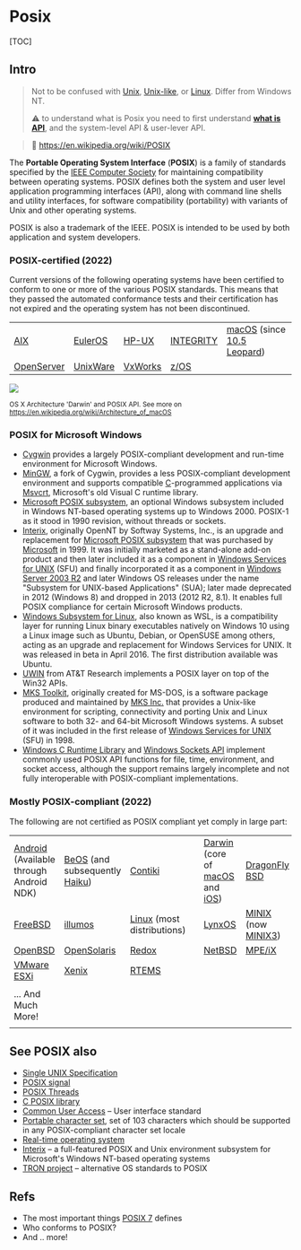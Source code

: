# Posix

[TOC]



## Intro
> Not to be confused with [Unix](https://en.wikipedia.org/wiki/Unix "Unix"), [Unix-like](https://en.wikipedia.org/wiki/Unix-like "Unix-like"), or [Linux](https://en.wikipedia.org/wiki/Linux "Linux"). Differ from Windows NT.
>
> ⚠️  to understand what is Posix you need to first understand **[what is API](https://cloud.tencent.com/developer/ask/26856)**, and the system-level API & user-lever API. 

> 🔗 <https://en.wikipedia.org/wiki/POSIX>

The **Portable Operating System Interface** (**POSIX**) is a family of standards specified by the [IEEE Computer Society](https://en.wikipedia.org/wiki/IEEE_Computer_Society "IEEE Computer Society") for maintaining compatibility between operating systems. POSIX defines both the system and user level application programming interfaces (API), along with command line shells and utility interfaces, for software compatibility (portability) with variants of Unix and other operating systems. 

POSIX is also a trademark of the IEEE. POSIX is intended to be used by both application and system developers.


### POSIX-certified (2022)
Current versions of the following operating systems have been certified to conform to one or more of the various POSIX standards. This means that they passed the automated conformance tests and their certification has not expired and the operating system has not been discontinued.

|                                                        |                                                    |                                                  |                                                              |                                                              |
| ------------------------------------------------------ | -------------------------------------------------- | ------------------------------------------------ | ------------------------------------------------------------ | ------------------------------------------------------------ |
| [AIX](https://en.wikipedia.org/wiki/IBM_AIX)           | [EulerOS](https://en.wikipedia.org/wiki/EulerOS)   | [HP-UX](https://en.wikipedia.org/wiki/HP-UX)     | [INTEGRITY](https://en.wikipedia.org/wiki/Integrity_(operating_system)) | [macOS](https://en.wikipedia.org/wiki/MacOS) (since [10.5 Leopard](https://en.wikipedia.org/wiki/Mac_OS_X_Leopard)) |
| [OpenServer](https://en.wikipedia.org/wiki/OpenServer) | [UnixWare](https://en.wikipedia.org/wiki/UnixWare) | [VxWorks](https://en.wikipedia.org/wiki/VxWorks) | [z/OS](https://en.wikipedia.org/wiki/Z/OS)                   |                                                              |

![](../../../../../../Assets/Pics/400px-Diagram_of_Mac_OS_X_architecture.svg.png)

<small>OS X Architecture 'Darwin' and POSIX API. See more on <a>https://en.wikipedia.org/wiki/Architecture_of_macOS</a></small>


### POSIX for Microsoft Windows
- [Cygwin](https://en.wikipedia.org/wiki/Cygwin) provides a largely POSIX-compliant development and run-time environment for Microsoft Windows.
- [MinGW](https://en.wikipedia.org/wiki/MinGW), a fork of Cygwin, provides a less POSIX-compliant development environment and supports compatible [C](https://en.wikipedia.org/wiki/C_(programming_language))-programmed applications via [Msvcrt](https://en.wikipedia.org/wiki/Msvcrt), Microsoft's old Visual C runtime library.
- [Microsoft POSIX subsystem](https://en.wikipedia.org/wiki/Microsoft_POSIX_subsystem), an optional Windows subsystem included in Windows NT-based operating systems up to Windows 2000. POSIX-1 as it stood in 1990 revision, without threads or sockets.
- [Interix](https://en.wikipedia.org/wiki/Interix), originally OpenNT by Softway Systems, Inc., is an upgrade and replacement for [Microsoft POSIX subsystem](https://en.wikipedia.org/wiki/Microsoft_POSIX_subsystem) that was purchased by [Microsoft](https://en.wikipedia.org/wiki/Microsoft) in 1999. It was initially marketed as a stand-alone add-on product and then later included it as a component in [Windows Services for UNIX](https://en.wikipedia.org/wiki/Windows_Services_for_UNIX) (SFU) and finally incorporated it as a component in [Windows Server 2003 R2](https://en.wikipedia.org/wiki/Windows_Server_2003_R2) and later Windows OS releases under the name "Subsystem for UNIX-based Applications" (SUA); later made deprecated in 2012 (Windows 8) and dropped in 2013 (2012 R2, 8.1). It enables full POSIX compliance for certain Microsoft Windows products.
- [Windows Subsystem for Linux](https://en.wikipedia.org/wiki/Windows_Subsystem_for_Linux), also known as WSL, is a compatibility layer for running Linux binary executables natively on Windows 10 using a Linux image such as Ubuntu, Debian, or OpenSUSE among others, acting as an upgrade and replacement for Windows Services for UNIX. It was released in beta in April 2016. The first distribution available was Ubuntu.
- [UWIN](https://en.wikipedia.org/wiki/UWIN) from AT&T Research implements a POSIX layer on top of the Win32 APIs.
- [MKS Toolkit](https://en.wikipedia.org/wiki/MKS_Toolkit), originally created for MS-DOS, is a software package produced and maintained by [MKS Inc.](https://en.wikipedia.org/wiki/MKS_Inc.) that provides a Unix-like environment for scripting, connectivity and porting Unix and Linux software to both 32- and 64-bit Microsoft Windows systems. A subset of it was included in the first release of [Windows Services for UNIX](https://en.wikipedia.org/wiki/Windows_Services_for_UNIX) (SFU) in 1998.
- [Windows C Runtime Library](https://en.wikipedia.org/wiki/Microsoft_Windows_library_files#Runtime_libraries) and [Windows Sockets API](https://en.wikipedia.org/wiki/Winsock) implement commonly used POSIX API functions for file, time, environment, and socket access, although the support remains largely incomplete and not fully interoperable with POSIX-compliant implementations.


### Mostly POSIX-compliant (2022)
The following are not certified as POSIX compliant yet comply in large part:

|                                                              |                                                              |                                                              |      |                                                              |                                                              |
| ------------------------------------------------------------ | ------------------------------------------------------------ | ------------------------------------------------------------ | ---- | ------------------------------------------------------------ | ------------------------------------------------------------ |
| [Android](https://en.wikipedia.org/wiki/Android_(operating_system)) (Available through Android NDK) | [BeOS](https://en.wikipedia.org/wiki/BeOS) (and subsequently [Haiku](https://en.wikipedia.org/wiki/Haiku_(operating_system))) | [Contiki](https://en.wikipedia.org/wiki/Contiki)             |      | [Darwin](https://en.wikipedia.org/wiki/Darwin_(operating_system)) (core of [macOS](https://en.wikipedia.org/wiki/MacOS) and [iOS](https://en.wikipedia.org/wiki/IOS)) | [DragonFly BSD](https://en.wikipedia.org/wiki/DragonFly_BSD) |
| [FreeBSD](https://en.wikipedia.org/wiki/FreeBSD)             | [illumos](https://en.wikipedia.org/wiki/Illumos)             | [Linux](https://en.wikipedia.org/wiki/Linux) (most distributions) |      | [LynxOS](https://en.wikipedia.org/wiki/LynxOS)               | [MINIX](https://en.wikipedia.org/wiki/MINIX) (now [MINIX3](https://en.wikipedia.org/wiki/MINIX3)) |
| [OpenBSD](https://en.wikipedia.org/wiki/OpenBSD)             | [OpenSolaris](https://en.wikipedia.org/wiki/OpenSolaris)     | [Redox](https://en.wikipedia.org/wiki/Redox_(operating_system)) |      | [NetBSD](https://en.wikipedia.org/wiki/NetBSD)               | [MPE/iX](https://en.wikipedia.org/wiki/HP_Multi-Programming_Executive) |
| [VMware ESXi](https://en.wikipedia.org/wiki/VMware_ESXi)     | [Xenix](https://en.wikipedia.org/wiki/Xenix)                 | [RTEMS](https://en.wikipedia.org/wiki/RTEMS)                 |      |                                                              |                                                              |
|                                                              |                                                              |                                                              |      |                                                              |                                                              |
| ... And Much More!                                           |                                                              |                                                              |      |                                                              |                                                              |
|                                                              |                                                              |                                                              |      |                                                              |                                                              |



## See POSIX also
- [Single UNIX Specification](https://en.wikipedia.org/wiki/Single_UNIX_Specification)
- [POSIX signal](https://en.wikipedia.org/wiki/POSIX_signal)
- [POSIX Threads](https://en.wikipedia.org/wiki/POSIX_Threads)
- [C POSIX library](https://en.wikipedia.org/wiki/C_POSIX_library)
- [Common User Access](https://en.wikipedia.org/wiki/Common_User_Access) – User interface standard
- [Portable character set](https://en.wikipedia.org/wiki/Portable_character_set), set of 103 characters which should be supported in any POSIX-compliant character set locale
- [Real-time operating system](https://en.wikipedia.org/wiki/Real-time_operating_system)
- [Interix](https://en.wikipedia.org/wiki/Interix) – a full-featured POSIX and Unix environment subsystem for Microsoft's Windows NT-based operating systems
- [TRON project](https://en.wikipedia.org/wiki/TRON_project) – alternative OS standards to POSIX



## Refs
[What is POSIX? -- stackoverflow]: https://stackoverflow.com/questions/1780599/what-is-the-meaning-of-posix

- The most important things [POSIX 7](http://pubs.opengroup.org/onlinepubs/9699919799/nfindex.html) defines
- Who conforms to POSIX?
- And .. more!

